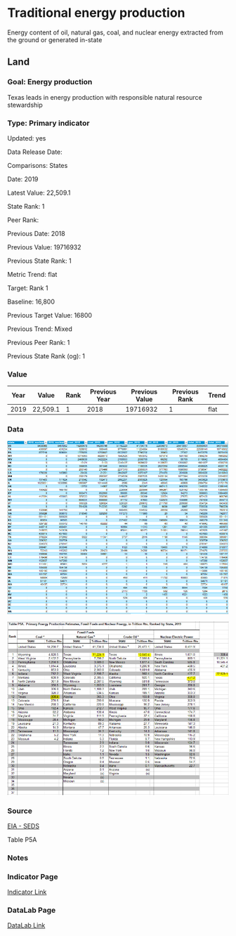 # Traditional energy production

Energy content of oil, natural gas, coal, and nuclear energy extracted from the ground or generated in-state

## Land

### Goal: Energy production

Texas leads in energy production with responsible natural resource stewardship

### Type: Primary indicator

Updated: yes

Data Release Date: 


Comparisons: States

Date: 2019

Latest Value: 22,509.1 

State Rank: 1

Peer Rank: 

Previous Date: 2018

Previous Value: 19716932

Previous State Rank: 1

Metric Trend: flat

Target: Rank 1

Baseline: 16,800

Previous Target Value: 16800

Previous Trend: Mixed

Previous Peer Rank: 1

Previous State Rank (og): 1

### Value

| Year      |  Value      | Rank        | Previous Year | Previous Value | Previous Rank | Trend | 
| ----------- | ----------- | ----------- | ----------- | ----------- | ----------- | -----------|
|   2019      |     22,509.1|     1       |      2018   |   19716932  |    1        |   flat     | 

### Data

![fossil](./fossil.PNG)

![fuel](./fuel.PNG)

### Source

[EIA - SEDS](https://www.eia.gov/state/seds/seds-data-complete.php?sid=US#StatisticsIndicators)

Table P5A

### Notes


### Indicator Page

[Indicator Link](https://indicators.texas2036.org/topics/81)

### DataLab Page

[DataLab Link](https://datalab.texas2036.org/zsqgffc/us-regional-energy-data-energy-consumption-prices-expenditures-and-production-estimates?accesskey=njoytfe)